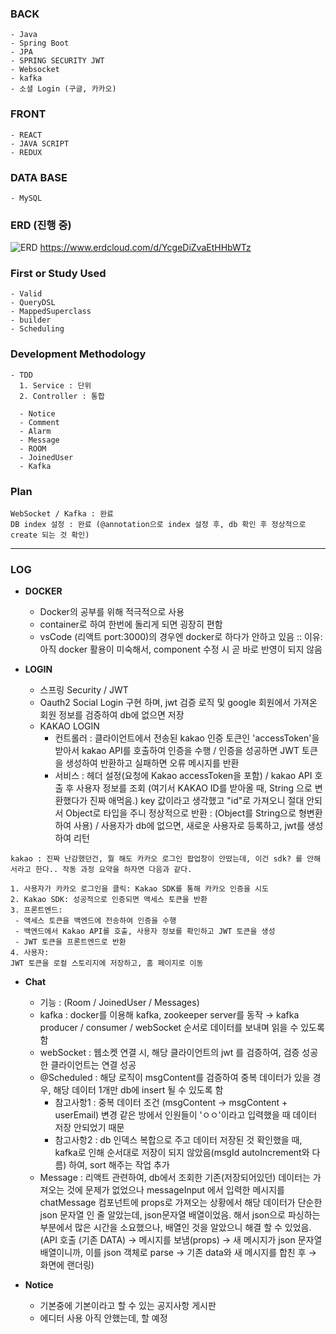 ### BACK 
```
- Java
- Spring Boot
- JPA
- SPRING SECURITY JWT
- Websocket
- kafka
- 소셜 Login (구글, 카카오)
```
### FRONT 
```
- REACT
- JAVA SCRIPT
- REDUX
```
### DATA BASE
```
- MySQL
```
### ERD (진행 중)
![ERD](https://github.com/user-attachments/assets/f6b35e02-d32d-401e-bf7e-587c47a41fde)
https://www.erdcloud.com/d/YcgeDiZvaEtHHbWTz

### First or Study Used
```
- Valid
- QueryDSL
- MappedSuperclass
- builder
- Scheduling
```
### Development Methodology
```
- TDD
  1. Service : 단위
  2. Controller : 통합

  - Notice
  - Comment
  - Alarm
  - Message
  - ROOM
  - JoinedUser
  - Kafka
```
### Plan
```
WebSocket / Kafka : 완료
DB index 설정 : 완료 (@annotation으로 index 설정 후, db 확인 후 정상적으로 create 되는 것 확인)
```

---

### LOG

- **DOCKER**
  - Docker의 공부를 위해 적극적으로 사용
  - container로 하여 한번에 돌리게 되면 굉장히 편함
  - vsCode (리액트 port:3000)의 경우엔 docker로 하다가 안하고 있음 :: 이유: 아직 docker 활용이 미숙해서, component 수정 시 곧 바로 반영이 되지 않음

- **LOGIN**
  - 스프링 Security / JWT
  - Oauth2 Social Login 구현 하며, jwt 검증 로직 및 google 회원에서 가져온 회원 정보를 검증하여 db에 없으면 저장
  - KAKAO LOGIN
    - 컨트롤러 : 클라이언트에서 전송된 kakao 인증 토큰인 'accessToken'을 받아서 kakao API를 호출하여 인증을 수행 / 인증을 성공하면 JWT 토큰을 생성하여 반환하고 실패하면 오류 메시지를 반환
    - 서비스 : 헤더 설정(요청에 Kakao accessToken을 포함) / kakao API 호출 후 사용자 정보를 조회 (여기서 KAKAO ID를 받아올 때, String 으로 변환했다가 진짜 애먹음.) key 값이라고 생각했고 "id"로 가져오니 절대 안되서 Object로 타입을 주니 정상적으로 반환 : (Object를 String으로 형변환하여 사용) / 사용자가 db에 없으면, 새로운 사용자로 등록하고, jwt를 생성하여 리턴
```
kakao : 진짜 난감했던건, 뭘 해도 카카오 로그인 팝업창이 안떴는데, 이건 sdk? 를 안해서라고 한다.. 작동 과정 요약을 하자면 다음과 같다.

1. 사용자가 카카오 로그인을 클릭: Kakao SDK를 통해 카카오 인증을 시도
2. Kakao SDK: 성공적으로 인증되면 액세스 토큰을 반환
3. 프론트엔드:
 - 액세스 토큰을 백엔드에 전송하여 인증을 수행
 - 백엔드에서 Kakao API를 호출, 사용자 정보를 확인하고 JWT 토큰을 생성
 - JWT 토큰을 프론트엔드로 반환
4. 사용자:
JWT 토큰을 로컬 스토리지에 저장하고, 홈 페이지로 이동

```
- **Chat**
  - 기능 : (Room / JoinedUser / Messages) 
  - kafka : docker를 이용해 kafka, zookeeper server를 동작 → kafka producer / consumer / webSocket 순서로 데이터를 보내며 읽을 수 있도록 함
  - webSocket : 웹소켓 연결 시, 해당 클라이언트의 jwt 를 검증하여, 검증 성공한 클라이언트는 연결 성공
  - @Scheduled : 해당 로직이 msgContent를 검증하여 중복 데이터가 있을 경우, 해당 데이터 1개만 db에 insert 될 수 있도록 함
    - 참고사항1 : 중복 데이터 조건 (msgContent -> msgContent + userEmail) 변경 같은 방에서 인원들이 'ㅇㅇ'이라고 입력했을 때 데이터 저장 안되었기 때문
    - 참고사항2 : db 인덱스 복합으로 주고 데이터 저장된 것 확인했을 때, kafka로 인해 순서대로 저장이 되지 않았음(msgId autoIncrement와 다름) 하여, sort 해주는 작업 추가
  - Message : 리액트 관련하여, db에서 조회한 기존(저장되어있던) 데이터는 가져오는 것에 문제가 없었으나 messageInput 에서 입력한 메시지를 chatMessage 컴포넌트에 props로 가져오는 상황에서 해당 데이터가 단순한 json 문자열 인 줄 알았는데, json문자열 배열이었음. 해서 json으로 파싱하는 부분에서 많은 시간을 소요했으나, 배열인 것을 알았으니 해결 할 수 있었음. <br> (API 호출 (기존 DATA) → 메시지를 보냄(props) → 새 메시지가 json 문자열 배열이니까, 이를 json 객체로 parse → 기존 data와 새 메시지를 합친 후 → 화면에 랜더링)
 
- **Notice**
  - 기본중에 기본이라고 할 수 있는 공지사항 게시판
  - 에디터 사용 아직 안했는데, 할 예정 
